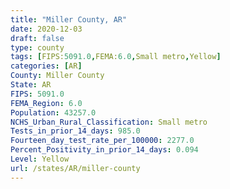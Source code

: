 ```yaml
---
title: "Miller County, AR"
date: 2020-12-03
draft: false
type: county
tags: [FIPS:5091.0,FEMA:6.0,Small metro,Yellow]
categories: [AR]
County: Miller County
State: AR
FIPS: 5091.0
FEMA_Region: 6.0
Population: 43257.0
NCHS_Urban_Rural_Classification: Small metro
Tests_in_prior_14_days: 985.0
Fourteen_day_test_rate_per_100000: 2277.0
Percent_Positivity_in_prior_14_days: 0.094
Level: Yellow
url: /states/AR/miller-county
---
```



